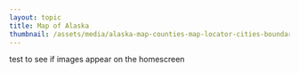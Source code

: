 ```yaml
---
layout: topic
title: Map of Alaska
thumbnail: /assets/media/alaska-map-counties-map-locator-cities-boundaries.jpg
---
```

test to see if images appear on the homescreen

